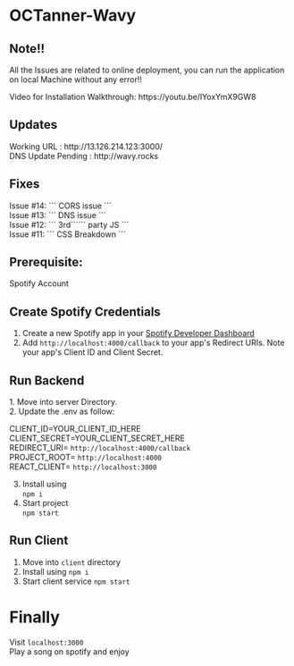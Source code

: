 # OCTanner-Wavy

<h2>Note!!</h2
 <p>All the Issues are related to online deployment, you can run the application on local Machine without any error!!<p>
 <p>Video for Installation Walkthrough: https://youtu.be/lYoxYmX9GW8<p>

<h2>Updates</h2>
 Working URL : http://13.126.214.123:3000/
 <br>
 DNS Update Pending : http://wavy.rocks

<h2>Fixes</h2>
 Issue #14: ``` CORS issue ```
 <br>Issue #13: ``` DNS issue ```
 <br>Issue #12: ``` 3rd`````` party JS ```
 <br>Issue #11: ``` CSS Breakdown ```


<h2>Prerequisite:</h2>
Spotify Account

<h2>Create Spotify Credentials</h2>

1. Create a new Spotify app in your <a href="https://developer.spotify.com/dashboard/login" target="_blank">Spotify Developer Dashboard </a>
2. Add ``` http://localhost:4000/callback ``` to your app's Redirect URIs. Note your app's Client ID and Client Secret.

<h2> Run Backend</h2>
 1. Move into server Directory. <br>
 2. Update the  .env as follow: <br>

 CLIENT_ID=YOUR_CLIENT_ID_HERE <br>
 CLIENT_SECRET=YOUR_CLIENT_SECRET_HERE <br>
 REDIRECT_URI= ``` http://localhost:4000/callback ``` <br>
 PROJECT_ROOT= ``` http://localhost:4000 ```<br>
 REACT_CLIENT= ``` http://localhost:3000 ```<br>


 3. Install using <br> ``` npm i ```
 4. Start project <br> ``` npm start ```

<h2> Run Client</h2>

1. Move into ``` client ``` directory
2. Install using ``` npm i ```
3. Start client service ``` npm start ```

# Finally

Visit ``` localhost:3000 ``` <br> 
Play a song on spotify and enjoy


